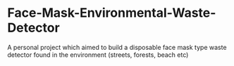 # Face-Mask-Environmental-Waste-Detector
A personal project which aimed to build a disposable face mask type waste detector found in the environment (streets, forests, beach etc)
